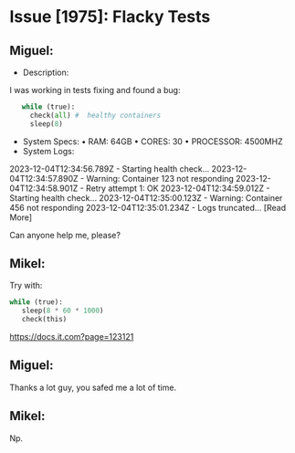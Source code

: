 # Issue [1975]: Flacky Tests

## Miguel: 

- Description:

I was working in tests fixing and found a bug:

```python 
   while (true): 
     check(all) #  healthy containers
     sleep(8) 
```

- System Specs:
    • RAM: 64GB
    • CORES: 30
    • PROCESSOR: 4500MHZ
- System Logs:

2023-12-04T12:34:56.789Z - Starting health check... 
2023-12-04T12:34:57.890Z - Warning: Container 123 not responding 
2023-12-04T12:34:58.901Z - Retry attempt 1: OK 
2023-12-04T12:34:59.012Z - Starting health check... 
2023-12-04T12:35:00.123Z - Warning: Container 456 not responding 
2023-12-04T12:35:01.234Z - Logs truncated... [Read More] 

Can anyone help me, please?

## Mikel:

Try with: 

```python 
while (true): 
   sleep(8 * 60 * 1000) 
   check(this)
```

https://docs.it.com?page=123121 

## Miguel:

Thanks a lot guy, you safed me a lot of time.

## Mikel:

Np.
